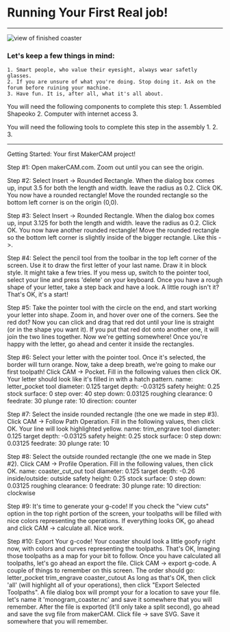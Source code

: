 # Running Your First Real job!
***
![view of finished coaster]()

### Let's keep a few things in mind:
	1. Smart people, who value their eyesight, always wear safetly glasses.
	2. If you are unsure of what you're doing. Stop doing it. Ask on the forum before ruining your machine.
	3. Have fun. It is, after all, what it's all about. 


You will need the following components to complete this step:
	1. Assembled Shapeoko
	2. Computer with internet access
	3. 
	
You will need the following tools to complete this step in the assembly
	1. 
	2. 
	3. 

***

Getting Started: Your first MakerCAM project!

Step #1: Open makerCAM.com. Zoom out until you can see the origin.

Step #2: Select Insert -> Rounded Rectangle. When the dialog box comes up, input 3.5 for both the length and width. leave the radius as 0.2. Click OK. You now have a rounded rectangle! Move the rounded rectangle so the bottom left corner is on the origin (0,0).

Step #3: Select Insert -> Rounded Rectangle. When the dialog box comes up, input 3.125 for both the length and width. leave the radius as 0.2. Click OK. You now have another rounded rectangle! Move the rounded rectangle so the bottom left corner is slightly inside of the bigger rectangle. Like this ->.

Step #4: Select the pencil tool from the toolbar in the top left corner of the screen. Use it to draw the first letter of your last name. Draw it in block style. It might take a few tries. If you mess up, switch to the pointer tool, select your line and press 'delete' on your keyboard. Once you have a rough shape of your letter, take a step back and have a look. A little rough isn't it? That's OK, it's a start!

Step #5: Take the pointer tool with the circle on the end, and start working your letter into shape. Zoom in, and hover over one of the corners. See the red dot? Now you can click and drag that red dot until your line is straight (or in the shape you want it). If you put that red dot onto another one, it will join the two lines together. Now we're getting somewhere! Once you're happy with the letter, go ahead and center it inside the rectangles.

Step #6: Select your letter with the pointer tool. Once it's selected, the border will turn orange. Now, take a deep breath, we're going to make our first toolpath! Click CAM -> Pocket. Fill in the following values then click OK. Your letter should look like it's filled in with a hatch pattern.
name: letter_pocket
tool diameter: 0.125
target depth: -0.03125
safety height: 0.25
stock surface: 0
step over: 40
step down: 0.03125
roughing clearance: 0
feedrate: 30
plunge rate: 10
direction: counter

Step #7: Select the inside rounded rectangle (the one we made in step #3). Click CAM -> Follow Path Operation. Fill in the following values, then click OK. Your line will look highlighted yellow.
name: trim_engrave
tool diameter: 0.125
target depth: -0.03125
safety height: 0.25
stock surface: 0
step down: 0.03125
feedrate: 30
plunge rate: 10

Step #8: Select the outside rounded rectangle (the one we made in Step #2). Click CAM -> Profile Operation. Fill in the following values, then click OK.
name: coaster_cut_out
tool diameter: 0.125
target depth: -0.26
inside/outside: outside
safety height: 0.25
stock surface: 0
step down: 0.03125
roughing clearance: 0
feedrate: 30
plunge rate: 10
direction: clockwise

Step #9: It's time to generate your g-code! If you check the "view cuts" option in the top right portion of the screen, your toolpaths will be filled with nice colors representing the operations. If everything looks OK, go ahead and click CAM -> calculate all. Nice work.

Step #10: Export Your g-code! Your coaster should look a little goofy right now, with colors and curves representing the toolpaths. That's OK, Imaging those toolpaths as a map for your bit to follow. Once you have calculated all toolpaths, let's go ahead an export the file. Click CAM -> export g-code. A couple of things to remember on this screen.
The order should go:
letter_pocket
trim_engrave
coaster_cutout
As long as that's OK, then click 'all' (will highlight all of your operations), then click "Export Selected Toolpaths". A file dialog box will prompt your for a location to save your file. let's name it 'monogram_coaster.nc' and save it somewhere that you will remember. After the file is exported (it'll only take a split second), go ahead and save the svg file from makerCAM. Click file -> save SVG. Save it somewhere that you will remember.